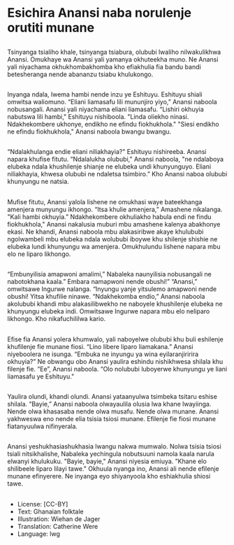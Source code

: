 # Esichira Anansi naba norulenje orutiti munane

##
Tsinyanga tsialiho khale, tsinyanga
tsiabura, olububi lwaliho
nilwakulikhwa Anansi. Omukhaye
wa Anansi yali yamanya
okhuteekha muno. Ne Anansi yali
niyachama okhukhombakhomba
kho efiakhulia fia bandu bandi
betesheranga nende abananzu
tsiabu khulukongo.

##
Inyanga ndala, lwema hambi nende
inzu ye Eshituyu. Eshituyu shiali
omwitsa waliomuno. “Eliani
liamasafu lili mununjiro yiyo,”
Anansi naboola nobusangali. Anansi
yali niyachama eliani liamasafu.
“Lishiri okhuyia nabutswa lili
hambi," Eshituyu nishiboola. "Linda
oliekho ninasi. Ndakhekombere
ukhonye, endikho ne efindu
fiokhukhola."
"Siesi endikho ne efindu
fiokhukhola," Anansi naboola
bwangu bwangu.

##
“Ndalakhulanga endie eliani
niliakhayia?" Eshituyu nishireeba.
Anansi napara khufise fitutu.
“Ndalalukha olububi," Anansi
naboola, "ne ndalaboya elubeka
ndala khushilenje shianje ne
elubeka undi khunyunguyo. Eliani
niliakhayia, khwesa olububi ne
ndaletsa tsimbiro.”
Kho Anansi naboa olububi
khunyungu ne natsia.

##
Mufise fitutu, Anansi yalola lishene
ne omukhasi waye bateekhanga
amenjera munyungu ikhongo.
“Itsa khulie amenjera,” Amashene
nikalanga. "Kali hambi okhuyia.”
Ndakhekombere okhuliakho habula
endi ne findu fiokhukhola," Anansi
nakalusia muburi mbu amashene
kalenya abakhonye ekasi.
Ne khandi, Anansi naboola mbu
alakasiribwe akaye khulububi
ngolwambeli mbu elubeka ndala
wolububi iboywe khu shilenje
shishie ne elubeka lundi khunyungu
wa amenjera. Omukhulundu lishene
napara mbu elo ne liparo likhongo.

##
“Embunyilisia amapwoni amalimi,”
Nabaleka naunyilisia nobusangali
ne nabotokhana kaala.” Embara
namapwoni nende obushi!”
“Anansi,” omwitsawe Ingurwe
nalanga. “Inyungu yanje yitsulemo
amapwoni nende obushi! Yitsa
khufilie ninawe.
“Ndakhekomba endio,” Anansi
naboola akolububi khandi mbu
alakasilibwekho ne naboyele
khushilenje elubeka ne khunyungu
elubeka indi. Omwitsawe Ingurwe
napara mbu elo neliparo likhongo.
Kho nikafuchililwa kario.

##
Efise fia Anansi yolera khumwalo,
yali naboyelwe olububi khu buli
eshilenje khufilenje fie munane
fiosi.
“Lino libere liparo liamakana.”
Anansi niyeboolera ne isunga.
“Embuka ne inyungu ya wina
eyilaranjiririra okhuyia?”
Ne obwangu obo Anansi yaulira
eshindu nishikhwesa shilala khu
filenje fie. “Ee”, Anansi naboola.
“Olo nolububi luboyerwe khunyungu
ye liani liamasafu ye Eshituyu."

##
Yaulira olundi, khandi olundi. Anansi
yataanyulwa tsimbeka tsitaru
eshise shilala.
“Bayie,” Anansi naboola olwayaulila
olusia lwa khane lwayiinga. Nende
olwa khasasaba nende olwa
musafu. Nende olwa munane.
Anansi yakhweswa eno nende elia
tsisia tsiosi munane. Efilenje fie fiosi
munane fiatanyuulwa nifinyerala.

##
Anansi yeshukhasiashukhasia
lwangu nakwa mumwalo. Nolwa
tsisia tsiosi tsiali nitsikhalishe,
Nabaleka yechingula nobutsuuni
namola kaala narula elwanyi
khulukuku.
"Bayie, bayie," Anansi niyesia
emiuya. ”Khane elo shilibeele liparo
lilayi tawe." Okhuula nyanga ino,
Anansi ali nende efilenje munane
efinyerere.
Ne inyanga eyo shiyanyoola kho
eshiakhulia shiosi tawe.

##
* License: [CC-BY]
* Text: Ghanaian folktale
* Illustration: Wiehan de Jager
* Translation: Catherine Were
* Language: lwg
